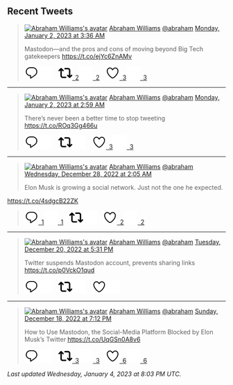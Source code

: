 ## Recent Tweets

> [![Abraham Williams's avatar](https://pbs.twimg.com/profile_images/897079141719195648/_mvh-QJH_mini.jpg)](https://twitter.com/abraham) [Abraham Williams](https://twitter.com/abraham) [@abraham](https://twitter.com/abraham) [Monday, January 2, 2023 at 3:36 AM](https://twitter.com/abraham/status/1609755388098011137)
>
> Mastodon—and the pros and cons of moving beyond Big Tech gatekeepers https://t.co/ejYc6ZnAMv
>
> [![Reply](./images/reply_light.svg#gh-light-mode-only "Reply")](https://twitter.com/intent/tweet?in_reply_to=1609755388098011137#gh-light-mode-only)[![Reply](./images/reply.svg#gh-dark-mode-only "Reply")](https://twitter.com/intent/tweet?in_reply_to=1609755388098011137#gh-dark-mode-only)&emsp;[![Retweet](./images/retweet_light.svg#gh-light-mode-only "Retweet")&ensp;2](https://twitter.com/intent/retweet?tweet_id=1609755388098011137#gh-light-mode-only)[![Retweet](./images/retweet.svg#gh-dark-mode-only "Retweet")&ensp;2](https://twitter.com/intent/retweet?tweet_id=1609755388098011137#gh-dark-mode-only)&emsp;[![Like](./images/like_light.svg#gh-light-mode-only "Like")&ensp;3](https://twitter.com/intent/favorite?tweet_id=1609755388098011137#gh-light-mode-only)[![Like](./images/like.svg#gh-dark-mode-only "Like")&ensp;3](https://twitter.com/intent/favorite?tweet_id=1609755388098011137#gh-dark-mode-only)


---

> [![Abraham Williams's avatar](https://pbs.twimg.com/profile_images/897079141719195648/_mvh-QJH_mini.jpg)](https://twitter.com/abraham) [Abraham Williams](https://twitter.com/abraham) [@abraham](https://twitter.com/abraham) [Monday, January 2, 2023 at 2:59 AM](https://twitter.com/abraham/status/1609746159530041347)
>
> There’s never been a better time to stop tweeting
https://t.co/ROq3Gg466u
>
> [![Reply](./images/reply_light.svg#gh-light-mode-only "Reply")](https://twitter.com/intent/tweet?in_reply_to=1609746159530041347#gh-light-mode-only)[![Reply](./images/reply.svg#gh-dark-mode-only "Reply")](https://twitter.com/intent/tweet?in_reply_to=1609746159530041347#gh-dark-mode-only)&emsp;[![Retweet](./images/retweet_light.svg#gh-light-mode-only "Retweet")](https://twitter.com/intent/retweet?tweet_id=1609746159530041347#gh-light-mode-only)[![Retweet](./images/retweet.svg#gh-dark-mode-only "Retweet")](https://twitter.com/intent/retweet?tweet_id=1609746159530041347#gh-dark-mode-only)&emsp;[![Like](./images/like_light.svg#gh-light-mode-only "Like")&ensp;3](https://twitter.com/intent/favorite?tweet_id=1609746159530041347#gh-light-mode-only)[![Like](./images/like.svg#gh-dark-mode-only "Like")&ensp;3](https://twitter.com/intent/favorite?tweet_id=1609746159530041347#gh-dark-mode-only)


---

> [![Abraham Williams's avatar](https://pbs.twimg.com/profile_images/897079141719195648/_mvh-QJH_mini.jpg)](https://twitter.com/abraham) [Abraham Williams](https://twitter.com/abraham) [@abraham](https://twitter.com/abraham) [Wednesday, December 28, 2022 at 2:05 AM](https://twitter.com/abraham/status/1607920653079920643)
>
> Elon Musk is growing a social network. Just not the one he expected.

https://t.co/4sdgcB22ZK
>
> [![Reply](./images/reply_light.svg#gh-light-mode-only "Reply")&ensp;1](https://twitter.com/intent/tweet?in_reply_to=1607920653079920643#gh-light-mode-only)[![Reply](./images/reply.svg#gh-dark-mode-only "Reply")&ensp;1](https://twitter.com/intent/tweet?in_reply_to=1607920653079920643#gh-dark-mode-only)&emsp;[![Retweet](./images/retweet_light.svg#gh-light-mode-only "Retweet")](https://twitter.com/intent/retweet?tweet_id=1607920653079920643#gh-light-mode-only)[![Retweet](./images/retweet.svg#gh-dark-mode-only "Retweet")](https://twitter.com/intent/retweet?tweet_id=1607920653079920643#gh-dark-mode-only)&emsp;[![Like](./images/like_light.svg#gh-light-mode-only "Like")&ensp;2](https://twitter.com/intent/favorite?tweet_id=1607920653079920643#gh-light-mode-only)[![Like](./images/like.svg#gh-dark-mode-only "Like")&ensp;2](https://twitter.com/intent/favorite?tweet_id=1607920653079920643#gh-dark-mode-only)


---

> [![Abraham Williams's avatar](https://pbs.twimg.com/profile_images/897079141719195648/_mvh-QJH_mini.jpg)](https://twitter.com/abraham) [Abraham Williams](https://twitter.com/abraham) [@abraham](https://twitter.com/abraham) [Tuesday, December 20, 2022 at 5:31 PM](https://twitter.com/abraham/status/1605254645806497794)
>
> Twitter suspends Mastodon account, prevents sharing links
https://t.co/p0VckO1qud
>
> [![Reply](./images/reply_light.svg#gh-light-mode-only "Reply")](https://twitter.com/intent/tweet?in_reply_to=1605254645806497794#gh-light-mode-only)[![Reply](./images/reply.svg#gh-dark-mode-only "Reply")](https://twitter.com/intent/tweet?in_reply_to=1605254645806497794#gh-dark-mode-only)&emsp;[![Retweet](./images/retweet_light.svg#gh-light-mode-only "Retweet")](https://twitter.com/intent/retweet?tweet_id=1605254645806497794#gh-light-mode-only)[![Retweet](./images/retweet.svg#gh-dark-mode-only "Retweet")](https://twitter.com/intent/retweet?tweet_id=1605254645806497794#gh-dark-mode-only)&emsp;[![Like](./images/like_light.svg#gh-light-mode-only "Like")](https://twitter.com/intent/favorite?tweet_id=1605254645806497794#gh-light-mode-only)[![Like](./images/like.svg#gh-dark-mode-only "Like")](https://twitter.com/intent/favorite?tweet_id=1605254645806497794#gh-dark-mode-only)


---

> [![Abraham Williams's avatar](https://pbs.twimg.com/profile_images/897079141719195648/_mvh-QJH_mini.jpg)](https://twitter.com/abraham) [Abraham Williams](https://twitter.com/abraham) [@abraham](https://twitter.com/abraham) [Sunday, December 18, 2022 at 7:12 PM](https://twitter.com/abraham/status/1604555181882064896)
>
> How to Use Mastodon, the Social-Media Platform Blocked by Elon Musk’s Twitter https://t.co/UqGSn0A8v6
>
> [![Reply](./images/reply_light.svg#gh-light-mode-only "Reply")](https://twitter.com/intent/tweet?in_reply_to=1604555181882064896#gh-light-mode-only)[![Reply](./images/reply.svg#gh-dark-mode-only "Reply")](https://twitter.com/intent/tweet?in_reply_to=1604555181882064896#gh-dark-mode-only)&emsp;[![Retweet](./images/retweet_light.svg#gh-light-mode-only "Retweet")&ensp;3](https://twitter.com/intent/retweet?tweet_id=1604555181882064896#gh-light-mode-only)[![Retweet](./images/retweet.svg#gh-dark-mode-only "Retweet")&ensp;3](https://twitter.com/intent/retweet?tweet_id=1604555181882064896#gh-dark-mode-only)&emsp;[![Like](./images/like_light.svg#gh-light-mode-only "Like")&ensp;6](https://twitter.com/intent/favorite?tweet_id=1604555181882064896#gh-light-mode-only)[![Like](./images/like.svg#gh-dark-mode-only "Like")&ensp;6](https://twitter.com/intent/favorite?tweet_id=1604555181882064896#gh-dark-mode-only)


_Last updated Wednesday, January 4, 2023 at 8:03 PM UTC._
